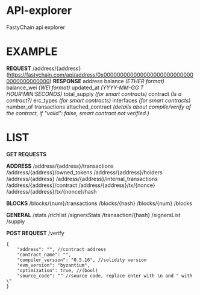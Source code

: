 # API-explorer
FastyChain api explorer

# EXAMPLE
**REQUEST**
/address/{address} (https://fastychain.com/api/address/0x0000000000000000000000000000000000000000)
**RESPONSE**
address
balance *(ETHER format)*
balance_wei *(WEI format)*
updated_at *(YYYY-MM-GG T HOUR:MIN:SECONDS)*
total_supply *(for smart contracts)*
contract *(Is a contract?)*
erc_types *(for smart contracts)*
interfaces *(for smart contracts)*
number_of transactions
attached_contract *(details about compile/verify of the contract, if "valid": false, smart contract not verified.)*

# LIST
**GET REQUESTS**

**ADDRESS**
/address/{address}/transactions
/address/{address}/owned_tokens
/address/{address}/holders
/address/{address}
/address/{address}/internal_transactions
/address/{address}/contract
/address/{address}/tx/{nonce}
/address/{address}/tx/{nonce}/hash

**BLOCKS**
/blocks/{num}/transactions
/blocks/{hash}
/blocks/{num}
/blocks

**GENERAL**
/stats
/richlist
/signersStats
/transaction/{hash}
/signersList
/supply

**POST REQUEST**
/verify
```
{
    "address": "", //contract address
    "contract_name": "", 
    "compiler_version": "0.5.16", //solidity version
    "evm_version": "byzantium",
    "optimization": true, //(bool)
    "source_code": "" //source code, replace enter with \n and " with \"
}
```
